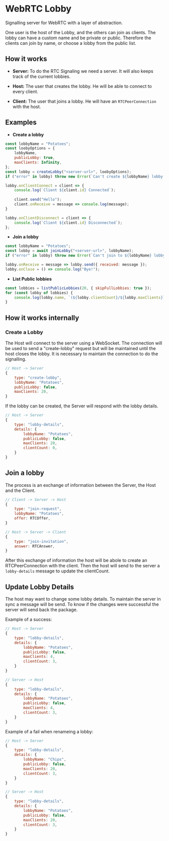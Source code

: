 # WebRTC Lobby

Signalling server for WebRTC with a layer of abstraction.

One user is the host of the Lobby, and the others can join as clients.
The lobby can have a custom name and be private or public.
Therefore the clients can join by name, or choose a lobby from the public list.

## How it works

- **Server:**
To do the RTC Signaling we need a server. It will also
keeps track of the current lobbies.

- **Host:**
The user that creates the lobby. He will be able to
connect to every client.

- **Client:**
The user that joins a lobby. He will have an `RTCPeerConnection` with the host.


## Examples

- **Create a lobby**
```js
const lobbyName = "Potatoes";
const loobyOptions = {
    lobbyName,
    publicLobby: true,
    maxClients: Infinity,
};
const lobby = createLobby("<server-url>", loobyOptions);
if ("error" in lobby) throw new Error(`Can't create ${lobbyName} lobby because: ${lobby.error}`);

lobby.onClientConnect = client => {
    console.log(`Client ${client.id} Connected`);
    
    client.send("Hello");
    client.onReceive = message => console.log(message);
}

lobby.onClientDisconnect = client => {
    console.log(`Client ${client.id} Disconnected`);
};
```

- **Join a lobby**
```js
const lobbyName = "Potatoes";
const lobby = await joinLobby("<server-url>", lobbyName);
if ("error" in lobby) throw new Error(`Can't join to ${lobbyName} lobby because: ${lobby.error}`);

lobby.onReceive = message => lobby.send({ received: message });
lobby.onClose = () => console.log("Bye!");
```
- **List Public lobbies**
```js
const lobbies = listPublicLobbies(20, { skipFullLobbies: true });
for (const lobby of lobbies) {
    console.log(lobby.name, `(${lobby.clientCount}/${lobby.maxClients}`);
}
```

## How it works internally

### Create a Lobby

The Host will connect to the server using a WebSocket. The connection will be used to
send a "create-lobby" request but will be maintained until the host closes the lobby.
It is necessary to maintain the connection to do the signalling.

```js
// Host -> Server
{
    type: "create-lobby",
    lobbyName: "Potatoes",
    publicLobby: false,
    maxClients: 20,
}
```

If the lobby can be created, the Server will respond with the lobby details.

```js
// Host -> Server
{
    type: "lobby-details",
    details: {
        lobbyName: "Potatoes",
        publicLobby: false,
        maxClients: 20,
        clientCount: 0,
    }
}
```

## Join a lobby

The process is an exchange of information between the Server,
the Host and the Client.
```js
// Client -> Server -> Host
{
    type: "join-request",
    lobbyName: "Potatoes",
    offer: RTCOffer,
}

// Host -> Server -> Client
{
    type: "join-invitation",
    answer: RTCAnswer,
}
```

After this exchange of information the host will be abole to create an
RTCPeerConnection with the client. Then the host will send to the server
a `lobby-details` message to update the clientCount.


## Update Lobby Details

The host may want to change some lobby details. To maintain the server in sync
a message will be send. To know if the changes were successful the server will
send back the package.

Example of a success:
```js
// Host -> Server
{
    type: "lobby-details",
    details: {
        lobbyName: "Potatoes",
        publicLobby: false,
        maxClients: 4,
        clientCount: 3,
    }
}

// Server -> Host
{
    type: "lobby-details",
    details: {
        lobbyName: "Potatoes",
        publicLobby: false,
        maxClients: 4,
        clientCount: 3,
    }
}
```

Example of a fail when renameing a lobby:
```js
// Host -> Server
{
    type: "lobby-details",
    details: {
        lobbyName: "Chips",
        publicLobby: false,
        maxClients: 20,
        clientCount: 3,
    }
}

// Server -> Host
{
    type: "lobby-details",
    details: {
        lobbyName: "Potatoes",
        publicLobby: false,
        maxClients: 20,
        clientCount: 3,
    }
}
```